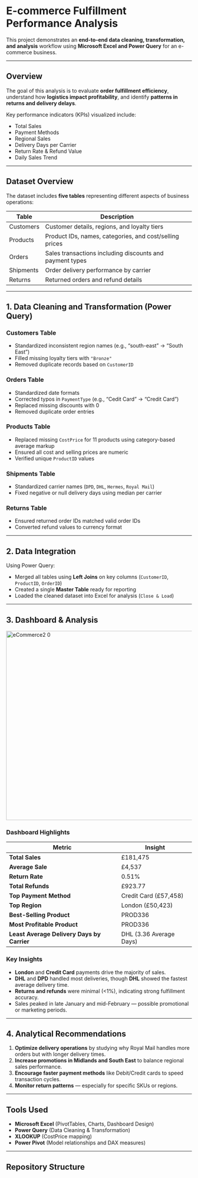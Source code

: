 #  E-commerce Fulfillment Performance Analysis

This project demonstrates an **end-to-end data cleaning, transformation, and analysis** workflow using **Microsoft Excel and Power Query** for an e-commerce business.

---

##  Overview

The goal of this analysis is to evaluate **order fulfillment efficiency**, understand how **logistics impact profitability**, and identify **patterns in returns and delivery delays**.

Key performance indicators (KPIs) visualized include:
-  Total Sales  
-  Payment Methods  
-  Regional Sales  
-  Delivery Days per Carrier  
-  Return Rate & Refund Value  
-  Daily Sales Trend  

---

##  Dataset Overview

The dataset includes **five tables** representing different aspects of business operations:

| Table | Description |
|-------|--------------|
| Customers | Customer details, regions, and loyalty tiers |
| Products | Product IDs, names, categories, and cost/selling prices |
| Orders | Sales transactions including discounts and payment types |
| Shipments | Order delivery performance by carrier |
| Returns | Returned orders and refund details |

---

##  1. Data Cleaning and Transformation (Power Query)

### **Customers Table**
- Standardized inconsistent region names (e.g., “south-east” → “South East”)
- Filled missing loyalty tiers with `"Bronze"`
- Removed duplicate records based on `CustomerID`

### **Orders Table**
- Standardized date formats  
- Corrected typos in `PaymentType` (e.g., “Cedit Card” → “Credit Card”)  
- Replaced missing discounts with 0  
- Removed duplicate order entries  

### **Products Table**
- Replaced missing `CostPrice` for 11 products using category-based average markup  
- Ensured all cost and selling prices are numeric  
- Verified unique `ProductID` values  

### **Shipments Table**
- Standardized carrier names (`DPD`, `DHL`, `Hermes`, `Royal Mail`)  
- Fixed negative or null delivery days using median per carrier  

### **Returns Table**
- Ensured returned order IDs matched valid order IDs  
- Converted refund values to currency format  

---

##  2. Data Integration

Using Power Query:
- Merged all tables using **Left Joins** on key columns (`CustomerID`, `ProductID`, `OrderID`)
- Created a single **Master Table** ready for reporting
- Loaded the cleaned dataset into Excel for analysis (`Close & Load`)

---

##  3. Dashboard & Analysis

<img width="1205" height="513" alt="eCommerce2 0" src="https://github.com/user-attachments/assets/ac9548af-4fb4-443d-a88c-2b90c0a61d92" />



### **Dashboard Highlights**
| Metric | Insight |
|--------|----------|
| **Total Sales** | £181,475 |
| **Average Sale** | £4,537 |
| **Return Rate** | 0.51% |
| **Total Refunds** | £923.77 |
| **Top Payment Method** | Credit Card (£57,458) |
| **Top Region** | London (£50,423) |
| **Best-Selling Product** | PROD336 |
| **Most Profitable Product** | PROD336 |
| **Least Average Delivery Days by Carrier** | DHL (3.36 Average Days) |

### **Key Insights**
- **London** and **Credit Card** payments drive the majority of sales.  
- **DHL** and **DPD** handled most deliveries, though **DHL** showed the fastest average delivery time.  
- **Returns and refunds** were minimal (<1%), indicating strong fulfillment accuracy.  
- Sales peaked in late January and mid-February — possible promotional or marketing periods.  

---

##  4. Analytical Recommendations

1. **Optimize delivery operations** by studying why Royal Mail handles more orders but with longer delivery times.  
2. **Increase promotions in Midlands and South East** to balance regional sales performance.  
3. **Encourage faster payment methods** like Debit/Credit cards to speed transaction cycles.  
4. **Monitor return patterns** — especially for specific SKUs or regions.  

---

##  Tools Used

- **Microsoft Excel** (PivotTables, Charts, Dashboard Design)
- **Power Query** (Data Cleaning & Transformation)
- **XLOOKUP** (CostPrice mapping)
- **Power Pivot** (Model relationships and DAX measures)

---

##  Repository Structure

